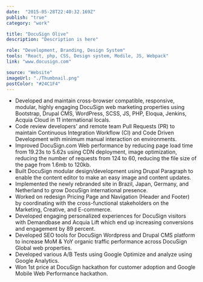 ```yaml
---
date:  "2015-05-28T22:40:32.169Z"
publish: "true" 
category: "work"

title: "DocuSign Olive"
description: "Description is here"

role: "Development, Branding, Design System"
tools: "React, php, CSS, Design system, Modile, JS, Webpack" 
link: "www.docusign.com" 

source: "Website"
imageUrl: "./Thumbnail.png"
postColor: "#24C1F4"
---
```


- Developed and maintain cross-browser compatible, responsive, modular, highly engaging DocuSign web marketing properties using Bootstrap, Drupal CMS, WordPress, SCSS, JS, PHP, Eloqua, Jenkins, Acquia Cloud in 11 international locals.
- Code review developers' and remote team Pull Requests (PR) to maintain Continuous Integration Workflow (CI) and Code Driven Development with minimum manual interaction on environments.
- Improved DocuSign.com Web performance by reducing page load time from 19.23s to 5.62s using CDN deployment, image optimization, reducing the number of requests from 124 to 60, reducing the file size of the page from 1.6mb to 120kb. 
- Built DocuSign modular design/development using Drupal Paragraph to enable the content editor to make an easy image and content updates.
- Implemented the newly rebranded site in Brazil, Japan, Germany, and Netherland to grow DocuSign international presence.
- Worked on redesign Pricing Page and Navigation (Header and Footer) by coordinating with the cross-functional stakeholders on the Marketing, Creative, and E-commerce. 
- Developed engaging personalized experiences for DocuSign visitors with Demandbase and Acquia Lift which end up increasing conversions and engagement by 89 percent.
- Developed SEO tools for DocuSign Wordpress and Drupal CMS platform to increase MoM & YoY organic traffic performance across DocuSign Global web properties.
- Developed various A/B Tests using Google Optimize and analyze using Google Analytics.
- Won 1st price at DocuSign hackathon for customer adoption and Google Mobile Web Performance hackathon.